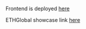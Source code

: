 Frontend is deployed [here](https://tulip-movie.herokuapp.com/)

ETHGlobal showcase link [here](https://showcase.ethglobal.com/roadtoweb3/tulip)
